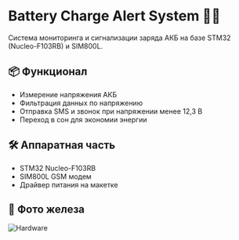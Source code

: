 # Battery Charge Alert System 🚨🔋

Система мониторинга и сигнализации заряда АКБ на базе STM32 (Nucleo-F103RB) и SIM800L.

## 📦 Функционал
- Измерение напряжения АКБ 
- Фильтрация данных по напряжению
- Отправка SMS и звонок при напряжении менее 12,3 В
- Переход в сон для экономии энергии

## 🛠️ Аппаратная часть
- STM32 Nucleo-F103RB
- SIM800L GSM модем
- Драйвер питания на макетке

## 📸 Фото железа
![Hardware](https://github.com/user-attachments/assets/e1326fce-341e-4368-9408-47413a9d2bfb)

